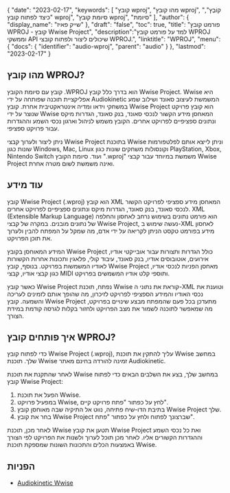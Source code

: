 {
"date": "2023-02-17",
  "keywords": [
"קובץ wproj",
"מהו קובץ wproj",
"קוֹבֶץ",
"כיצד לפתוח קובץ wproj",
"סיומת קובץ wproj",
"סיומת"
],
  "author": {
"display_name": "שייק פאיז"
},
"draft": "false",
"toc": true,
"title": "פורמט קובץ WPROJ - קובץ Wwise Project",
  "description":"למד על פורמט קובץ WPROJ וממשקי API שיכולים ליצור ולפתוח קובצי WPROJ.",
"linktitle": "WPROJ",
  "menu": {
    "docs": {
      "identifier": "audio-wproj",
      "parent": "audio"
}
},
"lastmod": "2023-02-17"
}

## מהו קובץ WPROJ?

קובץ עם סיומת הקובץ .WPROJ הוא בדרך כלל קובץ Wwise Project. Wwise היא אפליקציית תוכנה שפותחה על ידי Audiokinetic המשמשת לעיצוב סאונד ושילוב שמע במשחקי וידאו ומדיה אינטראקטיבית אחרת. קובץ Wwise Project הוא קובץ פרויקט שנוצר על ידי Wwise המאחסן מידע הקשור לנכסי סאונד, בנק סאונד, הגדרות מיקס ונתונים ספציפיים לפרויקט אחרים. הקובץ משמש לניהול וארגון נכסי השמע וההגדרות עבור פרויקט ספציפי.

ניתן ליצור ולערוך קבצי Wwise Project בתוכנת Wwise וניתן לייצא אותם לפלטפורמות שונות כגון Windows, Mac, Linux וקונסולות משחקים שונות כגון PlayStation, Xbox, Nintendo Switch ועוד. סיומת הקובץ ".wproj" משמשת במיוחד עבור קבצי Wwise Project ואינה משמשת לשום מטרה אחרת.

## עוד מידע

קובץ Wwise Project (.wproj) הוא קובץ XML המאחסן מידע ספציפי לפרויקט הקשור לנכסי סאונד, בנק סאונד, הגדרות מיקס ונתונים ספציפיים לפרויקט אחרים. XML (Extensible Markup Language) הוא פורמט נתונים בשימוש נרחב לאחסון והחלפה של נתונים מובנים. במקרה של קבצי Wwise Project, נעשה שימוש ב-XML לאחסון מידע בפורמט טקסט הניתן לקריאה על ידי אדם, מה שמקל על המפתח להבין ולערוך את תוכן הפרויקט.

המידע המאוחסן בקובץ Wwise Project כולל הגדרות ותצורות עבור אובייקטי אודיו, אירועים, אוטובוסים אודיו, בנק סאונד, עיבוד קולי, פלאגין ותכונות אחרות הקשורות לאודיו המשמשות בפרויקט. בנוסף, קובץ Wwise Project מאחסן הפניות לנכסי אודיו, כגון קבצי אודיו, קבצי MIDI ותוספי קלט אודיו המשמשים בפרויקט.

כאשר קובץ Wwise Project נפתח, תוכנת Wwise קוראת את נתוני ה-XML וטוענת את נכסי האודיו והמידע הספציפי לפרויקט לזיכרון, מה שהופך אותם לזמינים לעריכה והשמעה. קובץ Wwise Project מתעדכן בכל פעם שהמפתח מבצע שינויים בפרויקט, מה שמאפשר לתוכנה לשמור את מצב הפרויקט ולחזור בקלות לגרסה קודמת במידת הצורך.

## איך פותחים קובץ WPROJ?

כדי לפתוח קובץ Wwise Project (.wproj), עליך להתקין את תוכנת Wwise במחשב שלך. תוכנת Wwise זמינה להורדה בחינם מאתר Audiokinetic.

לאחר שהתקנת את תוכנת Wwise במחשב שלך, בצע את השלבים הבאים כדי לפתוח קובץ Wwise Project:

1. הפעל את תוכנת Wwise.
2. במפעיל פרויקט Wwise, לחץ על כפתור "פתח פרויקט קיים".
3. בתיבת הדו-שיח פתיחה, נווט אל התיקיה שבה מאוחסן קובץ Wwise Project שלך.
4. בחר את קובץ Wwise Project שברצונך לפתוח ולחץ על כפתור "פתח".

לאחר מכן, תוכנת Wwise תטען את קובץ Wwise Project ואת כל נכסי השמע וההגדרות הקשורים אליו. לאחר מכן תוכל לערוך ולשנות את הפרויקט לפי הצורך באמצעות הכלים והתכונות השונות שמספקת תוכנת Wwise.

## הפניות
* [Audiokinetic Wwise](https://en.wikipedia.org/wiki/Audiokinetic_Wwise)

